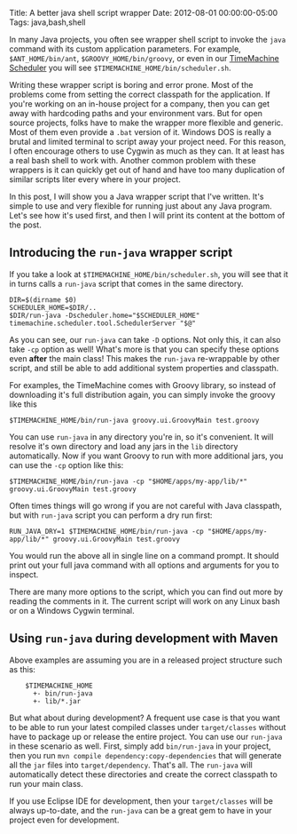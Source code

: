 Title: A better java shell script wrapper
Date: 2012-08-01 00:00:00-05:00
Tags: java,bash,shell



In many Java projects, you often see wrapper shell script to invoke the `java` command with its custom application parameters. For example, `$ANT_HOME/bin/ant`, `$GROOVY_HOME/bin/groovy`, or even in our [TimeMachine Scheduler](http://bitbucket.org/timemachine/scheduler) you will see `$TIMEMACHINE_HOME/bin/scheduler.sh`.

Writing these wrapper script is boring and error prone. Most of the problems come from setting the correct classpath for the application. If you're working on an in-house project for a company, then you can get away with hardcoding paths and your environment vars. But for open source projects, folks have to make the wrapper more flexible and generic. Most of them even provide a `.bat` version of it. Windows DOS is really a brutal and limited terminal to script away your project need. For this reason, I often encourage others to use Cygwin as much as they can. It at least has a real bash shell to work with. Another common problem with these wrappers is it can quickly get out of hand and have too many duplication of similar scripts liter every where in your project.

In this post, I will show you a Java wrapper script that I've written. It's simple to use and very flexible for running just about any Java program. Let's see how it's used first, and then I will print its content at the bottom of the post.

## Introducing the `run-java` wrapper script

If you take a look at `$TIMEMACHINE_HOME/bin/scheduler.sh`, you will see that it in turns calls a `run-java` script that comes in the same directory.

    DIR=$(dirname $0)
    SCHEDULER_HOME=$DIR/..
    $DIR/run-java -Dscheduler.home="$SCHEDULER_HOME" timemachine.scheduler.tool.SchedulerServer "$@"
    

As you can see, our `run-java` can take `-D` options. Not only this, it can also take `-cp` option as well! What's more is that you can specify these options even **after** the main class! This makes the `run-java` re-wrappable by other script, and still be able to add additional system properties and classpath.

For examples, the TimeMachine comes with Groovy library, so instead of downloading it's full distribution again, you can simply invoke the groovy like this

    $TIMEMACHINE_HOME/bin/run-java groovy.ui.GroovyMain test.groovy
    

You can use `run-java` in any directory you're in, so it's convenient. It will resolve it's own directory and load any jars in the `lib` directory automatically. Now if you want Groovy to run with more additional jars, you can use the `-cp` option like this:

    $TIMEMACHINE_HOME/bin/run-java -cp "$HOME/apps/my-app/lib/*" groovy.ui.GroovyMain test.groovy
    

Often times things will go wrong if you are not careful with Java classpath, but with `run-java` script you can perform a dry run first:

    RUN_JAVA_DRY=1 $TIMEMACHINE_HOME/bin/run-java -cp "$HOME/apps/my-app/lib/*" groovy.ui.GroovyMain test.groovy
    

You would run the above all in single line on a command prompt. It should print out your full java command with all options and arguments for you to inspect.

There are many more options to the script, which you can find out more by reading the comments in it. The current script will work on any Linux bash or on a Windows Cygwin terminal.

## Using `run-java` during development with Maven

Above examples are assuming you are in a released project structure such as this:

```
    $TIMEMACHINE_HOME
      +- bin/run-java
      +- lib/*.jar
```

But what about during development? A frequent use case is that you want to be able to run your latest compiled classes under `target/classes` without have to package up or release the entire project. You can use our `run-java` in these scenario as well. First, simply add `bin/run-java` in your project, then you run `mvn compile dependency:copy-dependencies` that will generate all the `jar` files into `target/dependency`. That's all. The `run-java` will automatically detect these directories and create the correct classpath to run your main class.

If you use Eclipse IDE for development, then your `target/classes` will be always up-to-date, and the `run-java` can be a great gem to have in your project even for development.

